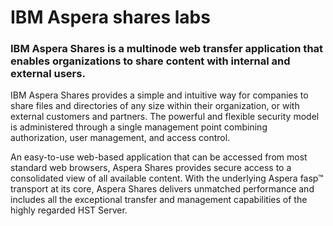 # IBM Aspera shares labs


### IBM Aspera Shares is a multinode web transfer application that enables organizations to share content with internal and external users.

IBM Aspera Shares provides a simple and intuitive way for companies to share files and directories of any size within their organization, or with external customers and partners. The powerful and flexible security model is administered through a single management point combining authorization, user management, and access control.

An easy-to-use web-based application that can be accessed from most standard web browsers, Aspera Shares provides secure access to a consolidated view of all available content. With the underlying Aspera fasp™ transport at its core, Aspera Shares delivers unmatched performance and includes all the exceptional transfer and management capabilities of the highly regarded HST Server.


